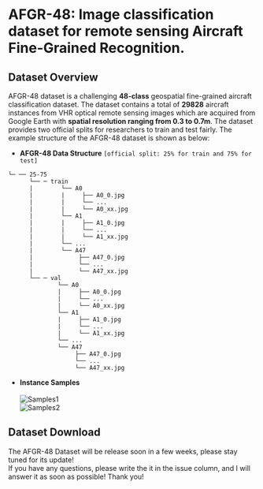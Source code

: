 # AFGR-48: Image classification dataset for remote sensing Aircraft Fine-Grained Recognition.
## Dataset Overview 
AFGR-48 dataset is a challenging **48-class** geospatial fine-grained aircraft classification dataset. The dataset contains a total of **29828** aircraft instances from VHR optical remote sensing images which are acquired from Google Earth with **spatial resolution ranging from 0.3 to 0.7m**. The dataset provides two official splits for researchers to train and test fairly. The example structure of the AFGR-48 dataset is shown as below: <br>  
* **AFGR-48 Data Structure** `[official split: 25% for train and 75% for test]` <br>  
```
└─ ── 25-75  
      └── ─ train
      |        └── A0
      |        |     ├── A0_0.jpg
      |        |     └── ...  
      |        |     └── A0_xx.jpg 
      |        └── A1
      |        |     ├── A1_0.jpg
      |        |     └── ... 
      |        |     └── A1_xx.jpg 
      |        └── ...
      |        └── A47  
      |             ├── A47_0.jpg
      |             └── ...
      |             └── A47_xx.jpg
      └── ─ val
              └── A0
              |     ├── A0_0.jpg 
              |     └── ... 
              |     └── A0_xx.jpg  
              └── A1 
              |     ├── A1_0.jpg
              |     └── ...  
              |     └── A1_xx.jpg  
              └── ... 
              └── A47  
                   ├── A47_0.jpg 
                   └── ...
                   └── A47_xx.jpg 
```
* **Instance Samples** <br>  
![Samples1](https://github.com/wgqqgw/BIT-KTYG-AFGR/edit/main/Figures/Aircraft-samples1.gif)<br>
![Samples2](https://github.com/wgqqgw/BIT-KTYG-AFGR/edit/main/Figures/Aircraft-samples2.gif)<br>
## Dataset Download
The AFGR-48 Dataset will be release soon in a few weeks, please stay tuned for its update!<br>
If you have any questions, please write the it in the issue column, and I will answer it as soon as possible! Thank you!<br>

